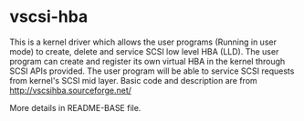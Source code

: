 # vscsi-hba
This is a kernel driver which allows the user programs (Running in user mode) to create, delete and service SCSI low level HBA (LLD). The user program can create and register its own virtual HBA in the kernel through SCSI APIs provided. The user program will be able to service SCSI requests from kernel's SCSI mid layer. Basic code and description are from http://vscsihba.sourceforge.net/

More details in README-BASE file.
